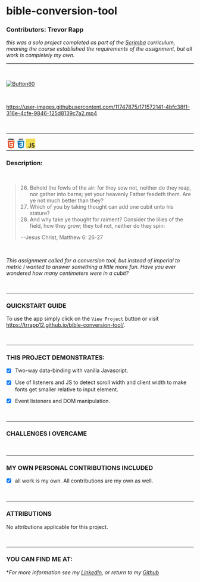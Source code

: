 ﻿# bible-conversion-tool

### Contributors: Trevor Rapp

*this was a solo project completed as part of the [Scrimba](https://scrimba.com) curriculum, meaning the course established the requirements of the assignment, but all work is completely my own.*  

---
 
<br>

[![Button60](https://user-images.githubusercontent.com/11747875/144651679-dc423f76-a98a-456d-8ca2-d913f0b7df12.png)](https://trrapp12.github.io/bible-conversion-tool/)

<br>

https://user-images.githubusercontent.com/11747875/171572141-4bfc38f1-316e-4cfe-9846-125d8139c7a2.mp4

<br>

---

<img align="left" alt="HTML5" width="26px" src="https://raw.githubusercontent.com/github/explore/80688e429a7d4ef2fca1e82350fe8e3517d3494d/topics/html/html.png" />
<img align="left" alt="CSS3" width="26px" src="https://raw.githubusercontent.com/github/explore/80688e429a7d4ef2fca1e82350fe8e3517d3494d/topics/css/css.png" />
<img align="left" alt="JavaScript" width="26px" src="https://raw.githubusercontent.com/github/explore/80688e429a7d4ef2fca1e82350fe8e3517d3494d/topics/javascript/javascript.png" />

<br/>

---

### Description:

<br/>

>26. Behold the fowls of the air: for they sow not, neither do they reap, nor gather into barns; yet your heavenly Father feedeth them. Are ye not much better than they?
>27. Which of you by taking thought can add one cubit unto his stature?
>28. And why take ye thought for raiment? Consider the lilies of the field, how they grow; they toil not, neither do they spin:
>
> --Jesus Christ, Matthew 6: 26-27

<br/>

*This assignment called for a conversion tool, but instead of imperial to metric I wanted to answer something a little more fun. Have you ever wondered how many centimeters were in a cubit?*

<br/>

---

### QUICKSTART GUIDE

To use the app simply click on the ```View Project``` button or visit <a href="https://trrapp12.github.io/bible-conversion-tool/">https://trrapp12.github.io/bible-conversion-tool/</a>. 

<br/>

---

### THIS PROJECT DEMONSTRATES:


- [X] Two-way data-binding with vanilla Javascript.

- [X] Use of listeners and JS to detect scroll width and client width to make fonts get smaller relative to input element.

- [X] Event listeners and DOM manipulation.

<br/>

---

### CHALLENGES I OVERCAME

<br/>

---

### MY OWN PERSONAL CONTRIBUTIONS INCLUDED 

- [X] all work is my own.  All contributions are my own as well.

<br/>

---

### ATTRIBUTIONS

No attributions applicable for this project.

<br/>

---

### YOU CAN FIND ME AT:

\**For more information see my [LinkedIn](https://www.linkedin.com/in/trevor-rapp-042a1037), or return to my [Github](https://github.com/trrapp12)*
